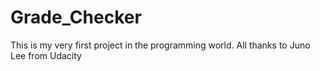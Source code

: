 # Grade_Checker
This is my very first project in the programming world. All thanks to Juno Lee from Udacity 
